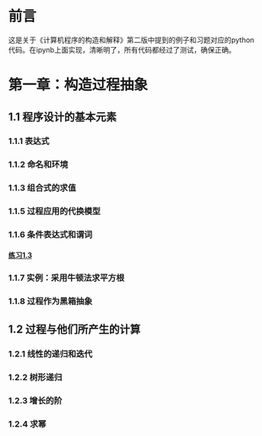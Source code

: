 # 前言 #
这是关于《计算机程序的构造和解释》第二版中提到的例子和习题对应的python代码。在ipynb上面实现，清晰明了，所有代码都经过了测试，确保正确。
# 第一章：构造过程抽象 #
## 1.1 程序设计的基本元素 ##
### 1.1.1 表达式 ###
### 1.1.2 命名和环境 ###
### 1.1.3 组合式的求值 ###
### 1.1.5 过程应用的代换模型 ###
### 1.1.6 条件表达式和谓词 ###
#### [练习1.3](chapter1/1.1.ipynb#1.3) ####
### 1.1.7 实例：采用牛顿法求平方根 ###
### 1.1.8 过程作为黑箱抽象 ###
## 1.2 过程与他们所产生的计算 ##
### 1.2.1 线性的递归和迭代 ###
### 1.2.2 树形递归 ###
### 1.2.3 增长的阶 ###
### 1.2.4 求幂 ###
